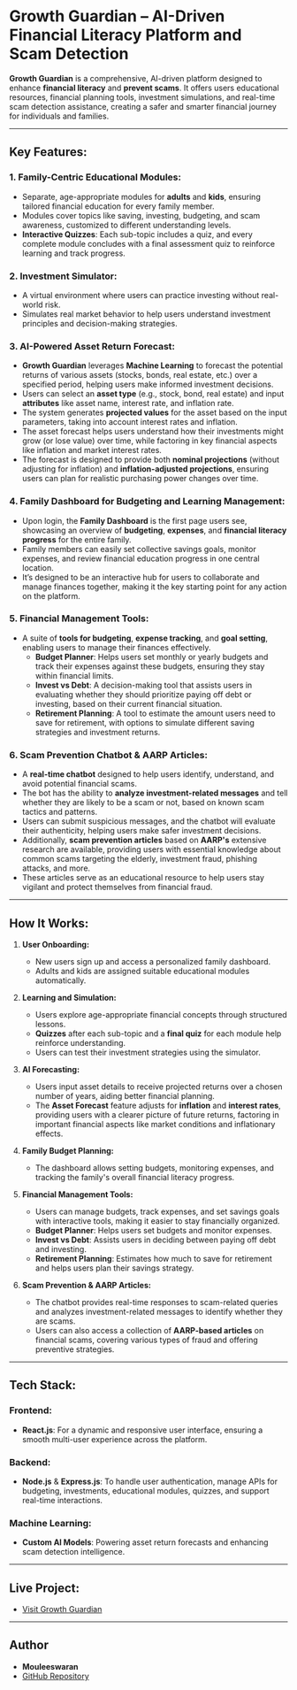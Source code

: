 # Growth Guardian – AI-Driven Financial Literacy Platform and Scam Detection

**Growth Guardian** is a comprehensive, AI-driven platform designed to enhance **financial literacy** and **prevent scams**. It offers users educational resources, financial planning tools, investment simulations, and real-time scam detection assistance, creating a safer and smarter financial journey for individuals and families.

---

## **Key Features**:

### **1. Family-Centric Educational Modules:**
- Separate, age-appropriate modules for **adults** and **kids**, ensuring tailored financial education for every family member.
- Modules cover topics like saving, investing, budgeting, and scam awareness, customized to different understanding levels.
- **Interactive Quizzes**: Each sub-topic includes a quiz, and every complete module concludes with a final assessment quiz to reinforce learning and track progress.

### **2. Investment Simulator:**
- A virtual environment where users can practice investing without real-world risk.
- Simulates real market behavior to help users understand investment principles and decision-making strategies.

### **3. AI-Powered Asset Return Forecast:**
- **Growth Guardian** leverages **Machine Learning** to forecast the potential returns of various assets (stocks, bonds, real estate, etc.) over a specified period, helping users make informed investment decisions.
- Users can select an **asset type** (e.g., stock, bond, real estate) and input **attributes** like asset name, interest rate, and inflation rate.
- The system generates **projected values** for the asset based on the input parameters, taking into account interest rates and inflation.
- The asset forecast helps users understand how their investments might grow (or lose value) over time, while factoring in key financial aspects like inflation and market interest rates.
- The forecast is designed to provide both **nominal projections** (without adjusting for inflation) and **inflation-adjusted projections**, ensuring users can plan for realistic purchasing power changes over time.

### **4. Family Dashboard for Budgeting and Learning Management:**
- Upon login, the **Family Dashboard** is the first page users see, showcasing an overview of **budgeting**, **expenses**, and **financial literacy progress** for the entire family.
- Family members can easily set collective savings goals, monitor expenses, and review financial education progress in one central location.
- It’s designed to be an interactive hub for users to collaborate and manage finances together, making it the key starting point for any action on the platform.

### **5. Financial Management Tools:**
- A suite of **tools for budgeting**, **expense tracking**, and **goal setting**, enabling users to manage their finances effectively.
  - **Budget Planner**: Helps users set monthly or yearly budgets and track their expenses against these budgets, ensuring they stay within financial limits.
  - **Invest vs Debt**: A decision-making tool that assists users in evaluating whether they should prioritize paying off debt or investing, based on their current financial situation.
  - **Retirement Planning**: A tool to estimate the amount users need to save for retirement, with options to simulate different saving strategies and investment returns.

### **6. Scam Prevention Chatbot & AARP Articles:**
- A **real-time chatbot** designed to help users identify, understand, and avoid potential financial scams.
- The bot has the ability to **analyze investment-related messages** and tell whether they are likely to be a scam or not, based on known scam tactics and patterns.
- Users can submit suspicious messages, and the chatbot will evaluate their authenticity, helping users make safer investment decisions.
- Additionally, **scam prevention articles** based on **AARP's** extensive research are available, providing users with essential knowledge about common scams targeting the elderly, investment fraud, phishing attacks, and more.
- These articles serve as an educational resource to help users stay vigilant and protect themselves from financial fraud.

---

## **How It Works**:

1. **User Onboarding:**
   - New users sign up and access a personalized family dashboard.
   - Adults and kids are assigned suitable educational modules automatically.

2. **Learning and Simulation:**
   - Users explore age-appropriate financial concepts through structured lessons.
   - **Quizzes** after each sub-topic and a **final quiz** for each module help reinforce understanding.
   - Users can test their investment strategies using the simulator.

3. **AI Forecasting:**
   - Users input asset details to receive projected returns over a chosen number of years, aiding better financial planning.
   - The **Asset Forecast** feature adjusts for **inflation** and **interest rates**, providing users with a clearer picture of future returns, factoring in important financial aspects like market conditions and inflationary effects.

4. **Family Budget Planning:**
   - The dashboard allows setting budgets, monitoring expenses, and tracking the family's overall financial literacy progress.

5. **Financial Management Tools:**
   - Users can manage budgets, track expenses, and set savings goals with interactive tools, making it easier to stay financially organized.
   - **Budget Planner**: Helps users set budgets and monitor expenses.
   - **Invest vs Debt**: Assists users in deciding between paying off debt and investing.
   - **Retirement Planning**: Estimates how much to save for retirement and helps users plan their savings strategy.

6. **Scam Prevention & AARP Articles:**
   - The chatbot provides real-time responses to scam-related queries and analyzes investment-related messages to identify whether they are scams.
   - Users can also access a collection of **AARP-based articles** on financial scams, covering various types of fraud and offering preventive strategies.

---

## **Tech Stack**:

### **Frontend:**
- **React.js**: For a dynamic and responsive user interface, ensuring a smooth multi-user experience across the platform.

### **Backend:**
- **Node.js** & **Express.js**: To handle user authentication, manage APIs for budgeting, investments, educational modules, quizzes, and support real-time interactions.

### **Machine Learning:**
- **Custom AI Models**: Powering asset return forecasts and enhancing scam detection intelligence.

---

## **Live Project:**
- [Visit Growth Guardian](https://growth-guardian.vercel.app)

---

## **Author**

- **Mouleeswaran**
- [GitHub Repository](https://github.com/MOULEESWARAN-25/GrowthGuardian.git)
